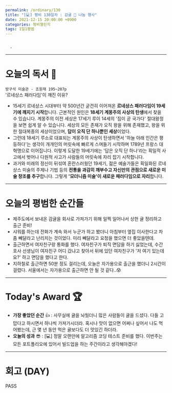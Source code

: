 ```yaml
---
permalink: /ordinary/130
title: "[💻] 평비 130일차 : 감귤 🍊 나눔 행사"
date: 2021-12-15 20:00:00 +0900
categories: 평비챌린지
tags: 1일1평범
---
```

```

  - 
```

---
# 오늘의 독서 📕
`방구석 미술관 - 조원재 195~207p`  
'르네상스 패러다임'이 깨진 이유?  
- 15세기 르네상스 시대부터 약 500년간 굳건히 이어져온 **르네상스 패러다임이 19세기에 깨지기 시작**합니다. 근본적인 원인은 **18세기 계몽주의 사상의 탄생**에서 찾을 수 있습니다. 계몽주의 이전 세상은 17세기 루이 14세의 '짐이 곧 국가다' 절대왕정을 보면 쉽게 알 수 있습니다. 세상의 모든 존재가 오직 왕을 위해 존재했고, 왕을 위한 절대복종의 세상이었으며, **답이 오직 단 하나뿐인 세상**이었다.
- 그런데 18세기 루소로 대표되는 계몽주의 사상이 탄생하면서 '하늘 아래 인간은 평등하다'는 생각이 개개인의 머릿속에 빠르게 스며들기 시작하며 1789년 프랑스 대혁명으로 이어집니다. 이렇게 도달한 19세기에는 '답은 오직 단 하나'라는 획일적 사고에서 벗어나 다원적 사고가 사람들의 머릿속에 자리 잡기 시작합니다.
- 과거와 미래의 정신이 뒤섞여 혼란스러웠던 19세기, 젊은 예술가들은 획일화된 르네상스 미술의 주제나 기법 등의 **전통을 과감히 깨부수고 자신만의 관점으로 새로운 미술 창조를 추구**합니다. 그렇게 **'모더니즘 미술'이 새로운 패러다임으로 자리**합니다.

---
# 오늘의 평범한 순간들
- 제주도에서 보내온 감귤을 회사로 가져가기 위해 일찍 일어나서 상한 귤 정리하고 출근 준비!
- 샤워를 하는데 전화가 계속 와서 누군가 하고 봤더니 아침부터 옆집 이사한다고 차좀 빼달라고 난리치는 것이었다. 미리 빼달라고 요청을 했으면 더 좋았을텐데.
- 출근하면서 여자친구랑 통화를 했다. 여자친구가 퇴직 면담을 하기 싫었는데, 수간호사 선생님이 여자친구 어디 갔냐고 찾아서 뒤에 있던 여자친구가 '저 여기 있는데요?' 하고 면담을 했다고 한다.
- 지하철로 출근하면 50분 정도 걸리는데, 오늘은 자가용으로 출근을 했더니 2시간이 걸렸다. 서울에서는 자가용으로 출근하면 안 될 것 같다..😰

---
# Today's Award 🏆
- **가장 좋았던 순간** 👍 : 사무실에 귤을 놔뒀더니 많은 사람들이 귤을 드셨다. 다들 고맙다고 하시면서 하나씩 가져가시더라. 혹시나 맛이 없으면 어쩌나 싶어서 나도 먹어봤는데, 근 몇 년 동안 먹은 귤보다도 더 맛있긴 하더라.
- **오늘의 성과** 😎 : [💻] 정말 오랜만에 알고리즘 코딩 테스트 준비를 했다. 이번주는 모든 포트폴리오에 있어서 빌드업을 하는 주간이라고 생각해야겠다!

---
# 회고 (DAY)
PASS